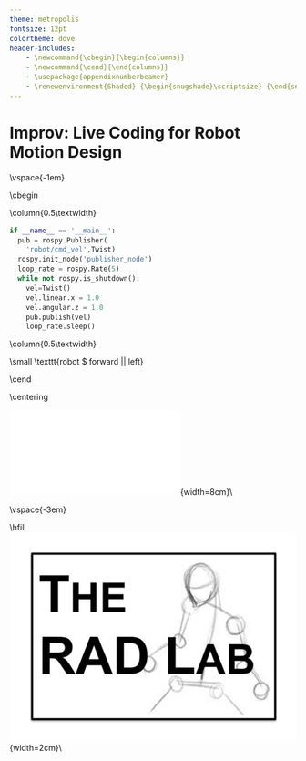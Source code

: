 ```yaml
---
theme: metropolis
fontsize: 12pt
colortheme: dove
header-includes:
    - \newcommand{\cbegin}{\begin{columns}}
    - \newcommand{\cend}{\end{columns}}
    - \usepackage{appendixnumberbeamer}
    - \renewenvironment{Shaded} {\begin{snugshade}\scriptsize} {\end{snugshade}}
---
```


Improv: Live Coding for Robot Motion Design 
=====


\vspace{-1em}

\cbegin

\column{0.5\textwidth}

```python
if __name__ == '__main__':
  pub = rospy.Publisher(
    'robot/cmd_vel',Twist)
  rospy.init_node('publisher_node')
  loop_rate = rospy.Rate(5)
  while not rospy.is_shutdown():
    vel=Twist() 
    vel.linear.x = 1.0 
    vel.angular.z = 1.0 
    pub.publish(vel) 
    loop_rate.sleep()
```

\column{0.5\textwidth}

\small \texttt{robot \$ forward || left}

\cend

\centering

![](./improv_gedit_gazebo_zoom.pdf){width=8cm}\

\vspace{-3em}

\hfill ![](RAD_lab_logo.png){width=2cm}\

